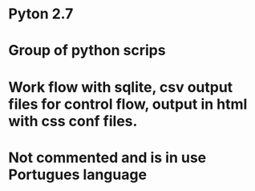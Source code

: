 # Pyton 2.7
# Group of python scrips
# Work flow with sqlite, csv output files for control flow, output in html with css conf files.
# Not commented and is in use Portugues language
